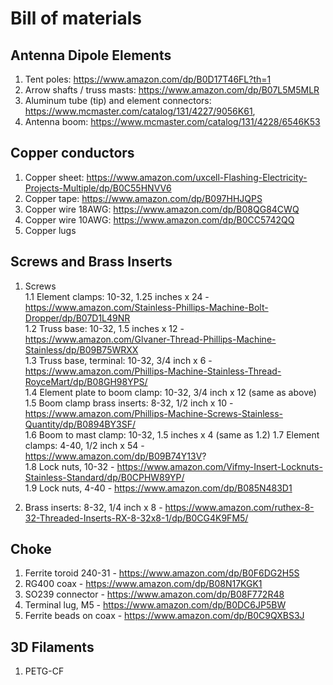 # Bill of materials

## Antenna Dipole Elements

1. Tent poles: https://www.amazon.com/dp/B0D17T46FL?th=1
2. Arrow shafts / truss masts: https://www.amazon.com/dp/B07L5M5MLR
3. Aluminum tube (tip) and element connectors: https://www.mcmaster.com/catalog/131/4227/9056K61, 
4. Antenna boom: https://www.mcmaster.com/catalog/131/4228/6546K53

## Copper conductors

1. Copper sheet: https://www.amazon.com/uxcell-Flashing-Electricity-Projects-Multiple/dp/B0C55HNVV6
2. Copper tape: https://www.amazon.com/dp/B097HHJQPS
3. Copper wire 18AWG: https://www.amazon.com/dp/B08QG84CWQ
4. Copper wire 10AWG: https://www.amazon.com/dp/B0CC5742QQ
5. Copper lugs
   
## Screws and Brass Inserts
1. Screws  
   1.1 Element clamps: 10-32, 1.25 inches x 24 - https://www.amazon.com/Stainless-Phillips-Machine-Bolt-Dropper/dp/B07D1L49NR   
   1.2 Truss base: 10-32, 1.5 inches x 12 - https://www.amazon.com/Glvaner-Thread-Phillips-Machine-Stainless/dp/B09B75WRXX  
   1.3 Truss base, terminal: 10-32, 3/4 inch x 6 - https://www.amazon.com/Phillips-Machine-Stainless-Thread-RoyceMart/dp/B08GH98YPS/    
   1.4 Element plate to boom clamp: 10-32, 3/4 inch x 12 (same as above) 
   1.5 Boom clamp brass inserts: 8-32, 1/2 inch x 10 - https://www.amazon.com/Phillips-Machine-Screws-Stainless-Quantity/dp/B0894BY3SF/  
   1.6 Boom to mast clamp: 10-32, 1.5 inches x 4 (same as 1.2) 
   1.7 Element clamps: 4-40, 1/2 inch x 54 - https://www.amazon.com/dp/B09B74Y13V?  
   1.8 Lock nuts, 10-32 -  https://www.amazon.com/Vifmy-Insert-Locknuts-Stainless-Standard/dp/B0CPHW89YP/  
   1.9 Lock nuts, 4-40 - https://www.amazon.com/dp/B085N483D1  

2. Brass inserts: 8-32, 1/4 inch x 8 - https://www.amazon.com/ruthex-8-32-Threaded-Inserts-RX-8-32x8-1/dp/B0CG4K9FM5/

## Choke
1. Ferrite toroid 240-31 - https://www.amazon.com/dp/B0F6DG2H5S  
2. RG400 coax - https://www.amazon.com/dp/B08N17KGK1  
3. SO239 connector - https://www.amazon.com/dp/B08F772R48  
5. Terminal lug, M5 - https://www.amazon.com/dp/B0DC6JP5BW  
6. Ferrite beads on coax - https://www.amazon.com/dp/B0C9QXBS3J
   
## 3D Filaments
1. PETG-CF

